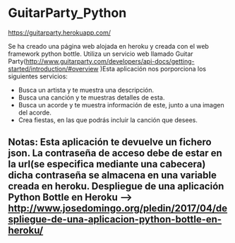 # GuitarParty_Python

https://guitarparty.herokuapp.com/

Se ha creado una página web alojada en heroku y creada con el web framework python bottle.
Utiliza un servicio web llamado Guitar Party(http://www.guitarparty.com/developers/api-docs/getting-started/introduction/#overview )Esta aplicación nos porporciona los siguientes servicios:

- Busca un artista y te muestra una descripción.
- Busca una canción y te muestras detalles de esta.
- Busca un acorde y te muestra información de este, junto a una imagen del acorde.
- Crea fiestas, en las que podrás incluir la canción que desees.

Notas: 
Esta aplicación te devuelve un fichero json. 
La contraseña de acceso debe de estar en la url(se especifica mediante una cabecera) dicha contraseña se almacena en una variable creada en heroku.
Despliegue de una aplicación Python Bottle en Heroku --> http://www.josedomingo.org/pledin/2017/04/despliegue-de-una-aplicacion-python-bottle-en-heroku/
-----------------------------------------------------------------------------------------------------------------------------------

